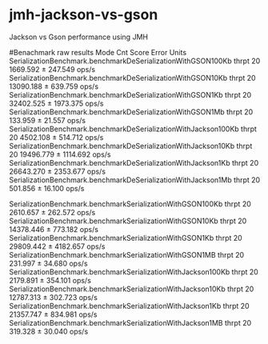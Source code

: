 # jmh-jackson-vs-gson
Jackson vs Gson performance using JMH

#Benachmark raw results
                                                                  Mode  Cnt      Score      Error  Units
SerializationBenchmark.benchmarkDeSerializationWithGSON100Kb     thrpt   20   1669.592 ±  247.549  ops/s
SerializationBenchmark.benchmarkDeSerializationWithGSON10Kb      thrpt   20  13090.188 ±  639.759  ops/s
SerializationBenchmark.benchmarkDeSerializationWithGSON1Kb       thrpt   20  32402.525 ± 1973.375  ops/s
SerializationBenchmark.benchmarkDeSerializationWithGSON1Mb       thrpt   20    133.959 ±   21.557  ops/s
SerializationBenchmark.benchmarkDeSerializationWithJackson100Kb  thrpt   20   4502.108 ±  514.712  ops/s
SerializationBenchmark.benchmarkDeSerializationWithJackson10Kb   thrpt   20  19496.779 ± 1114.692  ops/s
SerializationBenchmark.benchmarkDeSerializationWithJackson1Kb    thrpt   20  26643.270 ± 2353.677  ops/s
SerializationBenchmark.benchmarkDeSerializationWithJackson1Mb    thrpt   20    501.856 ±   16.100  ops/s

SerializationBenchmark.benchmarkSerializationWithGSON100Kb       thrpt   20   2610.657 ±  262.572  ops/s
SerializationBenchmark.benchmarkSerializationWithGSON10Kb        thrpt   20  14378.446 ±  773.182  ops/s
SerializationBenchmark.benchmarkSerializationWithGSON1Kb         thrpt   20  29809.442 ± 4182.657  ops/s
SerializationBenchmark.benchmarkSerializationWithGSON1MB         thrpt   20    231.997 ±   34.680  ops/s
SerializationBenchmark.benchmarkSerializationWithJackson100Kb    thrpt   20   2179.891 ±  354.101  ops/s
SerializationBenchmark.benchmarkSerializationWithJackson10Kb     thrpt   20  12787.313 ±  302.723  ops/s
SerializationBenchmark.benchmarkSerializationWithJackson1Kb      thrpt   20  21357.747 ±  834.981  ops/s
SerializationBenchmark.benchmarkSerializationWithJackson1MB      thrpt   20    319.328 ±   30.040  ops/s
